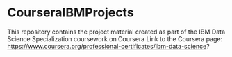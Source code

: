 # CourseraIBMProjects
This repository contains the project material created as part of the IBM Data Science Specialization coursework on Coursera
Link to the Coursera page: https://www.coursera.org/professional-certificates/ibm-data-science?
